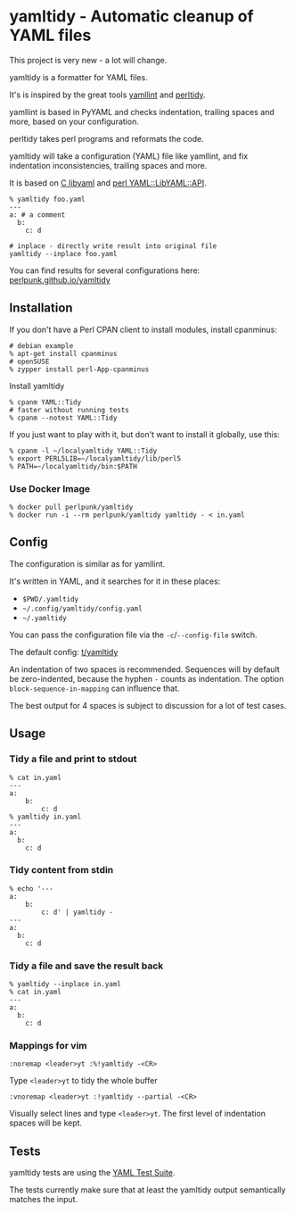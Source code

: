 # yamltidy - Automatic cleanup of YAML files

This project is very new - a lot will change.

yamltidy is a formatter for YAML files.

It's is inspired by the great tools
[yamllint](https://yamllint.readthedocs.io/en/stable/) and
[perltidy](https://metacpan.org/pod/Perl::Tidy).

yamllint is based in PyYAML and checks indentation, trailing spaces
and more, based on your configuration.

perltidy takes perl programs and reformats the code.

yamltidy will take a configuration (YAML) file like yamllint, and fix
indentation inconsistencies, trailing spaces and more.

It is based on [C libyaml](https://github.com/yaml/libyaml) and
[perl YAML::LibYAML::API](https://metacpan.org/pod/YAML::LibYAML::API).

    % yamltidy foo.yaml
    ---
    a: # a comment
      b:
        c: d

    # inplace - directly write result into original file
    yamltidy --inplace foo.yaml

You can find results for several configurations here:
[perlpunk.github.io/yamltidy](https://perlpunk.github.io/yamltidy)

## Installation

If you don't have a Perl CPAN client to install modules, install cpanminus:

    # debian example
    % apt-get install cpanminus
    # openSUSE
    % zypper install perl-App-cpanminus

Install yamltidy

    % cpanm YAML::Tidy
    # faster without running tests
    % cpanm --notest YAML::Tidy

If you just want to play with it, but don't want to install it globally,
use this:

    % cpanm -l ~/localyamltidy YAML::Tidy
    % export PERL5LIB=~/localyamltidy/lib/perl5
    % PATH=~/localyamltidy/bin:$PATH

### Use Docker Image

    % docker pull perlpunk/yamltidy
    % docker run -i --rm perlpunk/yamltidy yamltidy - < in.yaml

## Config

The configuration is similar as for yamllint.

It's written in YAML, and it searches for it in these places:

* `$PWD/.yamltidy`
* `~/.config/yamltidy/config.yaml`
* `~/.yamltidy`

You can pass the configuration file via the `-c`/`--config-file` switch.

The default config: [t/yamltidy](t/yamltidy)

An indentation of two spaces is recommended.
Sequences will by default be zero-indented, because the hyphen `-` counts
as indentation.
The option `block-sequence-in-mapping` can influence that.

The best output for 4 spaces is subject to discussion for a lot of test cases.

## Usage

### Tidy a file and print to stdout

    % cat in.yaml
    ---
    a:
        b:
            c: d
    % yamltidy in.yaml
    ---
    a:
      b:
        c: d

### Tidy content from stdin

    % echo '---
    a:
        b:
            c: d' | yamltidy -
    ---
    a:
      b:
        c: d


### Tidy a file and save the result back

    % yamltidy --inplace in.yaml
    % cat in.yaml
    ---
    a:
      b:
        c: d

### Mappings for vim


    :noremap <leader>yt :%!yamltidy -<CR>

Type `<leader>yt` to tidy the whole buffer

    :vnoremap <leader>yt :!yamltidy --partial -<CR>

Visually select lines and type `<leader>yt`. The first level of indentation
spaces will be kept.

## Tests

yamltidy tests are using the [YAML Test
Suite](https://github.com/yaml/yaml-test-suite).

The tests currently make sure that at least the yamltidy output semantically
matches the input.

